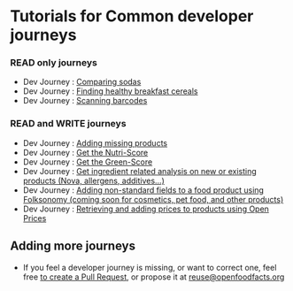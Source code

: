 # Tutorials for Common developer journeys

### READ only journeys

- Dev Journey : [Comparing sodas](./tutorials/comparing-sodas.md)
- Dev Journey : [Finding healthy breakfast cereals](./tutorials/finding-healthy-cereals.md)
- Dev Journey : [Scanning barcodes](./tutorials/scanning-barcodes.md)
### READ and WRITE journeys

- Dev Journey : [Adding missing products](./tutorials/adding-missing-products.md)
- Dev Journey : [Get the Nutri-Score](./tutorials/get-the-nutriscore.md)
- Dev Journey : [Get the Green-Score](./tutorials/get-the-green-score.md)
- Dev Journey : [Get ingredient related analysis on new or existing products (Nova, allergens, additives…)](./tutorials/get-ingredient-related-analysis.md)
- Dev Journey : [Adding non-standard fields to a food product using Folksonomy (coming soon for cosmetics, pet food, and other products)](./tutorials/folksonomy-engine.md)
- Dev Journey : [Retrieving and adding prices to products using Open Prices](./tutorials/product-prices.md)

## Adding more journeys

* If you feel a developer journey is missing, or want to correct one,
  feel free <a href="https://github.com/openfoodfacts/openfoodfacts-server/tree/main/docs/api/tutorials">to create a Pull Request</a>, or propose it at reuse@openfoodfacts.org
